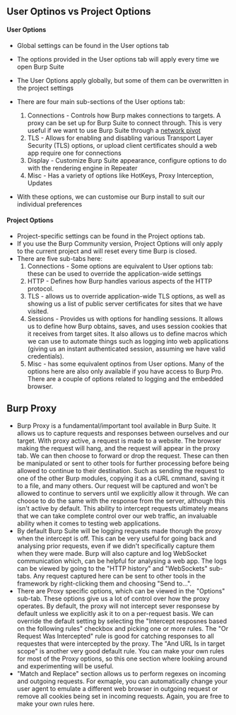 ## User Optinos vs Project Options

#### User Options

- Global settings can be found in the User options tab
- The options provided in the User options tab will apply every time we open Burp Suite
- The User Options apply globally, but some of them can be overwritten in the project settings
- There are four main sub-sections of the User options tab:
  1. Connections - Controls how Burp makes connections to targets. A proxy can be set up for Burp Suite to connect through. This is very useful if we want to use Burp Suite through a [network pivot](https://www.geeksforgeeks.org/pivoting-moving-inside-a-network/)
  2. TLS - Allows for enabling and disabling various Transport Layer Security (TLS) options, or upload client certificates should a web app require one for connections
  3. Display - Customize Burp Suite appearance, configure options to do with the rendering engine in Repeater
  4. Misc - Has a variety of options like HotKeys, Proxy Interception, Updates

- With these options, we can customise our Burp install to suit our individual preferences


#### Project Options

- Project-specific settings can be found in the Project options tab.
- If you use the Burp Community version, Project Options will only apply to the current project and will reset every time Burp is closed.
- There are five sub-tabs here:
  1. Connections - Some options are equivalent to User options tab: these can be used to override the application-wide settings
  2. HTTP - Defines how Burp handles various aspects of the HTTP protocol.
  3. TLS - allows us to override application-wide TLS options, as well as showing us a list of public server certificates for sites that we have visited.
  4. Sessions - Provides us with options for handling sessions. It allows us to define how Burp obtains, saves, and uses session cookies that it receives from target sites. It also allows us to define macros which we can use to automate things such as logging into web applications (giving us an instant authenticated session, assuming we have valid credentials).
  5. Misc -  has some equivalent optinos from User options. Many of the options here are also only available if you have access to Burp Pro. There are a couple of options related to logging and the embedded browser.



## Burp Proxy

- Burp Proxy is a fundamental/important tool available in Burp Suite. It allows us to capture requests and responses  between ourselves and our target. With proxy active, a request is made to a website. The browser making the request will hang, and the request will appear in the proxy tab. We can then choose to forward or drop the request. These can then be manipulated or sent to other tools for further processing before being allowed to continue to their destination. Such as sending the request to one of the other Burp modules, copying it as  a cURL cmmand, saving it to a file, and many others. Our request will be captured and won't be allowed to continue to servers until we explicitly allow it through. We can choose to do the same with the response from the server, although this isn't active by default. This ability to intercept requests ultimately means that we can take complete control over our web traffic, an invaluable ability when it comes to testing web applications.
- By default Burp Suite will be logging requests made thorugh the proxy when the intercept is off. This can be very useful for going back and analysing prior requests, even if we didn't specifically capture them when they were made. Burp will also capture and log WebSocket communication which, can be helpful for analysing a web app. The logs can be viewed by going to the "HTTP history" and "WebSockets" sub-tabs. Any request captured here can be sent to other tools in the framework by right-clicking them and choosing "Send to...".
- There are Proxy specific options, which can be viewed in the "Options" sub-tab. These options give us a lot of control over how the proxy operates. By default, the proxy will not intercept sever responsese by default unless we explicitly ask it to on a per-request basis. We can override the default setting by selecting the "Intercept resposnes based on the following rules" checkbox and picking one or more rules. The "Or Request Was Intercepted" rule is good for catching responses to all requestes that were intercepted by the proxy. The "And URL Is in target scope" is another very good default rule. You can make your own rules for most of the Proxy options, so this one section where lookiing around and experimenting will be useful.
- "Match and Replace" section allows us to perform regexes on incoming and outgoing requests. For exmaple, you can automatically change your user agent to emulate a different web browser in outgoing request or remove all cookies being set in incoming requests. Again, you are free to make your own rules here.

